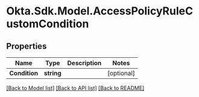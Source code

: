 # Okta.Sdk.Model.AccessPolicyRuleCustomCondition
## Properties

Name | Type | Description | Notes
------------ | ------------- | ------------- | -------------
**Condition** | **string** |  | [optional] 

[[Back to Model list]](../README.md#documentation-for-models) [[Back to API list]](../README.md#documentation-for-api-endpoints) [[Back to README]](../README.md)

